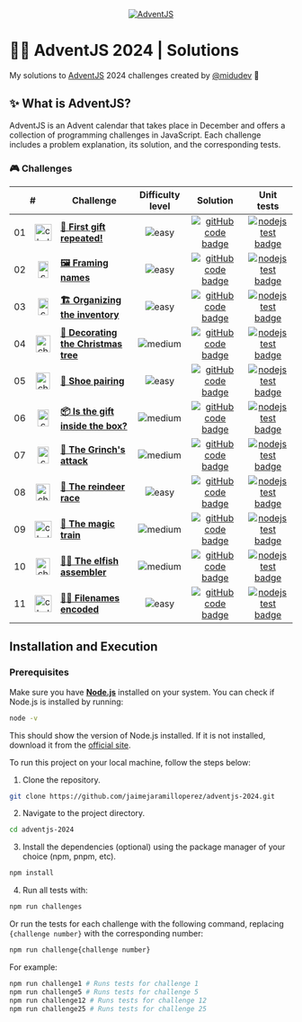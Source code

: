 <div align="center">
  <a href="https://adventjs.dev/">
    <img src="https://github.com/user-attachments/assets/b36d29a4-25c7-4964-a6a0-44f1e1486376" alt="AdventJS" />
  </a>
</div>

# 🎅🏻 AdventJS 2024 | Solutions

My solutions to [AdventJS](https://adventjs.dev/) 2024 challenges created by [@midudev](https://github.com/midudev/) 👾

## ✨ What is AdventJS?

AdventJS is an Advent calendar that takes place in December and offers a collection of programming challenges in JavaScript. Each challenge includes a problem explanation, its solution, and the corresponding tests.

### 🎮 Challenges

<table>
  <thead>
    <tr>
      <th align="center" colspan="2">#</th>
      <th align="center">Challenge</th>
      <th align="center">Difficulty level</th>
      <th align="center">Solution</th>
      <th align="center">Unit tests</th>
    </td>
  </thead>
  <tbody>
    <tr>
      <td align="center">01</td>
      <td align="center">
        <img src="https://github.com/user-attachments/assets/18a89486-23f7-410f-9a7f-58a70ce02a8c" alt="challenge #01" width="30" height="30" />
      </td>
      <td>
        <a href="/src/challenge-01/README.md"><strong>🎁 First gift repeated!</strong></a>
      </td>
      <td align="center">
        <img src="https://img.shields.io/badge/Easy-77A626" alt="easy" />
      </td>
      <td align="center">
        <a href="/src/challenge-01/index.js">
          <img src="https://img.shields.io/badge/Code-181717?logo=github&logoColor=fff&color=000" alt="gitHub code badge" />
        </a>
      </td>
      <td align="center">
        <a href="/src/challenge-01/index.test.js">
          <img src="https://img.shields.io/badge/Tests-181717?logo=nodedotjs&logoColor=fff&color=000" alt="nodejs test badge" />
        </a>
      </td>
    </tr>
    <tr>
      <td align="center">02</td>
      <td align="center">
        <img src="https://github.com/user-attachments/assets/a4b4d67b-6caa-446f-8efd-ef34abd870ef" alt="challenge #02" width="18" height="30" />
      </td>
      <td>
        <a href="/src/challenge-02/README.md"><strong>🖼️ Framing names</strong></a>
      </td>
      <td align="center">
        <img src="https://img.shields.io/badge/Easy-77A626" alt="easy" />
      </td>
      <td align="center">
        <a href="/src/challenge-02/index.js">
          <img src="https://img.shields.io/badge/Code-181717?logo=github&logoColor=fff&color=000" alt="gitHub code badge" />
        </a>
      </td>
      <td align="center">
        <a href="/src/challenge-02/index.test.js">
          <img src="https://img.shields.io/badge/Tests-181717?logo=nodedotjs&logoColor=fff&color=000" alt="nodejs test badge" />
        </a>
      </td>
    </tr>
    <tr>
      <td align="center">03</td>
      <td align="center">
        <img src="https://github.com/user-attachments/assets/06c42bb3-debe-481b-86c7-c1802a8a6654" alt="challenge #03" width="18" height="30" />
      </td>
      <td>
        <a href="/src/challenge-03/README.md"><strong>🏗️ Organizing the inventory</strong></a>
      </td>
      <td align="center">
        <img src="https://img.shields.io/badge/Easy-77A626" alt="easy" />
      </td>
      <td align="center">
        <a href="/src/challenge-03/index.js">
          <img src="https://img.shields.io/badge/Code-181717?logo=github&logoColor=fff&color=000" alt="gitHub code badge" />
        </a>
      </td>
      <td align="center">
        <a href="/src/challenge-03/index.test.js">
          <img src="https://img.shields.io/badge/Tests-181717?logo=nodedotjs&logoColor=fff&color=000" alt="nodejs test badge" />
        </a>
      </td>
    </tr>
    <tr>
      <td align="center">04</td>
      <td align="center">
        <img src="https://github.com/user-attachments/assets/ab7e6d6e-fc35-4fb2-a5d3-71c9b7e84808" alt="challenge #04" width="26" height="30" />
      </td>
      <td>
        <a href="/src/challenge-04/README.md"><strong>🎄 Decorating the Christmas tree</strong></a>
      </td>
      <td align="center">
        <img src="https://img.shields.io/badge/Medium-E3A008" alt="medium" />
      </td>
      <td align="center">
        <a href="/src/challenge-04/index.js">
          <img src="https://img.shields.io/badge/Code-181717?logo=github&logoColor=fff&color=000" alt="gitHub code badge" />
        </a>
      </td>
      <td align="center">
        <a href="/src/challenge-04/index.test.js">
          <img src="https://img.shields.io/badge/Tests-181717?logo=nodedotjs&logoColor=fff&color=000" alt="nodejs test badge" />
        </a>
      </td>
    </tr>
    <tr>
      <td align="center">05</td>
      <td align="center">
        <img src="https://github.com/user-attachments/assets/55333746-8526-4319-b8b3-c5bf2bd00562" alt="challenge #05" width="25" height="30" />
      </td>
      <td>
        <a href="/src/challenge-05/README.md"><strong>👞 Shoe pairing</strong></a>
      </td>
      <td align="center">
        <img src="https://img.shields.io/badge/Easy-77A626" alt="easy" />
      </td>
      <td align="center">
        <a href="/src/challenge-05/index.js">
          <img src="https://img.shields.io/badge/Code-181717?logo=github&logoColor=fff&color=000" alt="gitHub code badge" />
        </a>
      </td>
      <td align="center">
        <a href="/src/challenge-05/index.test.js">
          <img src="https://img.shields.io/badge/Tests-181717?logo=nodedotjs&logoColor=fff&color=000" alt="nodejs test badge" />
        </a>
      </td>
    </tr>
    <tr>
      <td align="center">06</td>
      <td align="center">
        <img src="https://github.com/user-attachments/assets/51ae0ba3-b4b0-4f5f-9421-bef8e5688424" alt="challenge #06" width="20" height="30" />
      </td>
      <td>
        <a href="/src/challenge-06/README.md"><strong>📦 Is the gift inside the box?</strong></a>
      </td>
      <td align="center">
        <img src="https://img.shields.io/badge/Medium-E3A008" alt="medium" />
      </td>
      <td align="center">
        <a href="/src/challenge-06/index.js">
          <img src="https://img.shields.io/badge/Code-181717?logo=github&logoColor=fff&color=000" alt="gitHub code badge" />
        </a>
      </td>
      <td align="center">
        <a href="/src/challenge-06/index.test.js">
          <img src="https://img.shields.io/badge/Tests-181717?logo=nodedotjs&logoColor=fff&color=000" alt="nodejs test badge" />
        </a>
      </td>
    </tr>
    <tr>
      <td align="center">07</td>
      <td align="center">
        <img src="https://github.com/user-attachments/assets/a42fef8f-6e18-41a5-bbfd-479c7fe81fe3" alt="challenge #07" width="20" height="30" />
      </td>
      <td>
        <a href="/src/challenge-07/README.md"><strong>👹 The Grinch's attack</strong></a>
      </td>
      <td align="center">
        <img src="https://img.shields.io/badge/Medium-E3A008" alt="medium" />
      </td>
      <td align="center">
        <a href="/src/challenge-07/index.js">
          <img src="https://img.shields.io/badge/Code-181717?logo=github&logoColor=fff&color=000" alt="gitHub code badge" />
        </a>
      </td>
      <td align="center">
        <a href="/src/challenge-07/index.test.js">
          <img src="https://img.shields.io/badge/Tests-181717?logo=nodedotjs&logoColor=fff&color=000" alt="nodejs test badge" />
        </a>
      </td>
    </tr>
    <tr>
      <td align="center">08</td>
      <td align="center">
        <img src="https://github.com/user-attachments/assets/0911f9ce-e4f1-4c86-9762-4618a4df2ee6" alt="challenge #08" width="25" height="30" />
      </td>
      <td>
        <a href="/src/challenge-08/README.md"><strong>🦌 The reindeer race</strong></a>
      </td>
      <td align="center">
        <img src="https://img.shields.io/badge/Easy-77A626" alt="easy" />
      </td>
      <td align="center">
        <a href="/src/challenge-08/index.js">
          <img src="https://img.shields.io/badge/Code-181717?logo=github&logoColor=fff&color=000" alt="gitHub code badge" />
        </a>
      </td>
      <td align="center">
        <a href="/src/challenge-08/index.test.js">
          <img src="https://img.shields.io/badge/Tests-181717?logo=nodedotjs&logoColor=fff&color=000" alt="nodejs test badge" />
        </a>
      </td>
    </tr>
    <tr>
      <td align="center">09</td>
      <td align="center">
        <img src="https://github.com/user-attachments/assets/994e4ce7-7f58-41c7-9e93-2546ecd488ea" alt="challenge #09" width="30" height="30" />
      </td>
      <td>
        <a href="/src/challenge-09/README.md"><strong>🚂 The magic train</strong></a>
      </td>
      <td align="center">
        <img src="https://img.shields.io/badge/Medium-E3A008" alt="medium" />
      </td>
      <td align="center">
        <a href="/src/challenge-09/index.js">
          <img src="https://img.shields.io/badge/Code-181717?logo=github&logoColor=fff&color=000" alt="gitHub code badge" />
        </a>
      </td>
      <td align="center">
        <a href="/src/challenge-09/index.test.js">
          <img src="https://img.shields.io/badge/Tests-181717?logo=nodedotjs&logoColor=fff&color=000" alt="nodejs test badge" />
        </a>
      </td>
    </tr>
    <tr>
      <td align="center">10</td>
      <td align="center">
        <img src="https://github.com/user-attachments/assets/15c9f399-523d-458f-abc8-499bba6c49ac" alt="challenge #10" width="25" height="30" />
      </td>
      <td>
        <a href="/src/challenge-10/README.md"><strong>👩‍💻 The elfish assembler</strong></a>
      </td>
      <td align="center">
        <img src="https://img.shields.io/badge/Medium-E3A008" alt="medium" />
      </td>
      <td align="center">
        <a href="/src/challenge-10/index.js">
          <img src="https://img.shields.io/badge/Code-181717?logo=github&logoColor=fff&color=000" alt="gitHub code badge" />
        </a>
      </td>
      <td align="center">
        <a href="/src/challenge-10/index.test.js">
          <img src="https://img.shields.io/badge/Tests-181717?logo=nodedotjs&logoColor=fff&color=000" alt="nodejs test badge" />
        </a>
      </td>
    </tr>
    <tr>
      <td align="center">11</td>
      <td align="center">
        <img src="https://github.com/user-attachments/assets/e865c635-1402-43dd-b491-2c8ef461ea4f" alt="challenge #11" width="30" height="30" />
      </td>
      <td>
        <a href="/src/challenge-11/README.md"><strong>🏴‍☠️ Filenames encoded</strong></a>
      </td>
      <td align="center">
        <img src="https://img.shields.io/badge/Easy-77A626" alt="easy" />
      </td>
      <td align="center">
        <a href="/src/challenge-11/index.js">
          <img src="https://img.shields.io/badge/Code-181717?logo=github&logoColor=fff&color=000" alt="gitHub code badge" />
        </a>
      </td>
      <td align="center">
        <a href="/src/challenge-11/index.test.js">
          <img src="https://img.shields.io/badge/Tests-181717?logo=nodedotjs&logoColor=fff&color=000" alt="nodejs test badge" />
        </a>
      </td>
    </tr>
  </tbody>
</table>

## Installation and Execution

### Prerequisites

Make sure you have [**Node.js**](https://nodejs.org/) installed on your system. You can check if Node.js is installed by running:

```bash
node -v
```

This should show the version of Node.js installed. If it is not installed, download it from the [official site](https://nodejs.org/).

To run this project on your local machine, follow the steps below:

1. Clone the repository.

```bash
git clone https://github.com/jaimejaramilloperez/adventjs-2024.git
```

2. Navigate to the project directory.

```bash
cd adventjs-2024
```

3. Install the dependencies (optional) using the package manager of your choice (npm, pnpm, etc).

```bash
npm install
```

4. Run all tests with:

```bash
npm run challenges
```

Or run the tests for each challenge with the following command, replacing `{challenge number}` with the corresponding number:

```bash
npm run challenge{challenge number}
```

For example:

```bash
npm run challenge1 # Runs tests for challenge 1
npm run challenge5 # Runs tests for challenge 5
npm run challenge12 # Runs tests for challenge 12
npm run challenge25 # Runs tests for challenge 25
```
